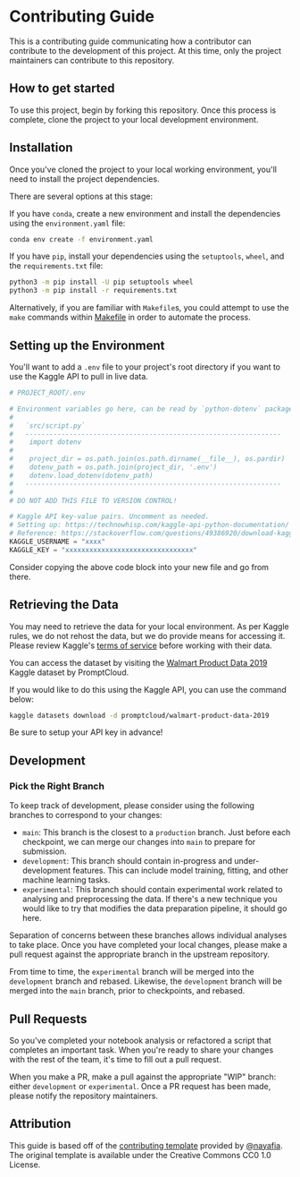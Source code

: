 # Contributing Guide

This is a contributing guide communicating how a contributor can contribute to the development of this project. At this time, only the project maintainers can contribute to this repository.

## How to get started

To use this project, begin by forking this repository. Once this process is complete, clone the project to your local development environment.

## Installation

Once you've cloned the project to your local working environment, you'll need to install the project dependencies.

There are several options at this stage:

If you have `conda`, create a new environment and install the dependencies using the `environment.yaml` file:

```bash
conda env create -f environment.yaml
```

If you have `pip`, install your dependencies using the `setuptools`, `wheel`, and the `requirements.txt` file:

```bash
python3 -m pip install -U pip setuptools wheel
python3 -m pip install -r requirements.txt
```

Alternatively, if you are familiar with `Makefile`s, you could attempt to use the `make` commands within [Makefile](Makefile) in order to automate the process.

## Setting up the Environment

You'll want to add a `.env` file to your project's root directory if you want to use the Kaggle API to pull in live data.

```python
# PROJECT_ROOT/.env

# Environment variables go here, can be read by `python-dotenv` package:
#
#   `src/script.py`
#   ----------------------------------------------------------------
#    import dotenv
#
#    project_dir = os.path.join(os.path.dirname(__file__), os.pardir)
#    dotenv_path = os.path.join(project_dir, '.env')
#    dotenv.load_dotenv(dotenv_path)
#   ----------------------------------------------------------------
#
# DO NOT ADD THIS FILE TO VERSION CONTROL!

# Kaggle API key-value pairs. Uncomment as needed.
# Setting up: https://technowhisp.com/kaggle-api-python-documentation/
# Reference: https://stackoverflow.com/questions/49386920/download-kaggle-dataset-by-using-python
KAGGLE_USERNAME = "xxxx"
KAGGLE_KEY = "xxxxxxxxxxxxxxxxxxxxxxxxxxxxxxxx"
```

Consider copying the above code block into your new file and go from there.

## Retrieving the Data

You may need to retrieve the data for your local environment. As per Kaggle rules, we do not rehost the data, but we do provide means for accessing it.  Please review Kaggle's [terms of service](https://www.kaggle.com/terms) before working with their data.

You can access the dataset by visiting the [Walmart Product Data 2019](https://www.kaggle.com/promptcloud/walmart-product-data-2019) Kaggle dataset by PromptCloud.

If you would like to do this using the Kaggle API, you can use the command below:

```bash
kaggle datasets download -d promptcloud/walmart-product-data-2019
```

Be sure to setup your API key in advance!

## Development

### Pick the Right Branch

To keep track of development, please consider using the following branches to correspond to your changes:

- `main`: This branch is the closest to a `production` branch. Just before each checkpoint, we can merge our changes into `main` to prepare for submission.
- `development`: This branch should contain in-progress and under-development features. This can include model training, fitting, and other machine learning tasks.
- `experimental`: This branch should contain experimental work related to analysing and preprocessing the data. If there's a new technique you would like to try that modifies the data preparation pipeline, it should go here.

Separation of concerns between these branches allows individual analyses to take place. Once you have completed your local changes, please make a pull request against the appropriate branch in the upstream repository.

From time to time, the `experimental` branch will be merged into the `development` branch and rebased. Likewise, the `development` branch will be merged into the `main` branch, prior to checkpoints, and rebased.

## Pull Requests

So you've completed your notebook analysis or refactored a script that completes an important task. When you're ready to share your changes with the rest of the team, it's time to fill out a pull request.

When you make a PR, make a pull against the appropriate "WIP" branch: either `development` or `experimental`. Once a PR request has been made, please notify the repository maintainers.

## Attribution

This guide is based off of the [contributing template](https://github.com/nayafia/contributing-template) provided by [@nayafia](https://github.com/nayafia). The original template is available under the Creative Commons CC0 1.0 License.
